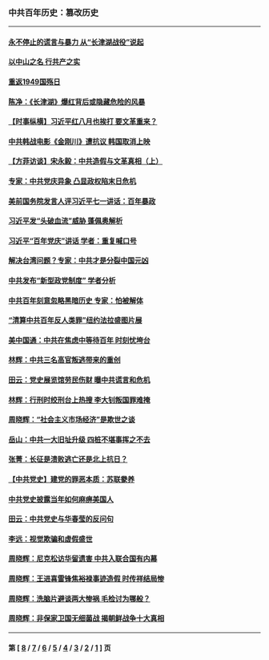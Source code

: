 ### 中共百年历史：篡改历史
---
#### [永不停止的谎言与暴力 从“长津湖战役”说起](../../pages/nf1176115/n13494094.md?09010430) 
#### [以中山之名 行共产之实](../../pages/nf1176115/n13346437.md?09010430) 
#### [重返1949国殇日](../../pages/nf1176115/n13346372.md?09010430) 
#### [陈净：《长津湖》爆红背后或隐藏危险的风暴](../../pages/nf1176115/n13314364.md?09010430) 
#### [【时事纵横】习近平红八月也挨打 要文革重来？](../../pages/nf1176115/n13231393.md?09010430) 
#### [中共韩战电影《金刚川》遭抗议 韩国取消上映](../../pages/nf1176115/n13219114.md?09010430) 
#### [【方菲访谈】宋永毅：中共造假与文革真相（上）](../../pages/nf1176115/n13200760.md?09010430) 
#### [专家：中共党庆异象 凸显政权陷末日危机](../../pages/nf1176115/n13067084.md?09010430) 
#### [美前国务院发言人评习近平七一讲话：百年暴政](../../pages/nf1176115/n13066986.md?09010430) 
#### [习近平发“头破血流”威胁 蓬佩奥解析](../../pages/nf1176115/n13063604.md?09010430) 
#### [习近平“百年党庆”讲话 学者：重复喊口号](../../pages/nf1176115/n13061411.md?09010430) 
#### [解决台湾问题？专家：中共才是分裂中国元凶](../../pages/nf1176115/n13060811.md?09010430) 
#### [中共发布“新型政党制度” 学者分析](../../pages/nf1176115/n13056354.md?09010430) 
#### [中共百年刻意忽略黑暗历史 专家：怕被解体](../../pages/nf1176115/n13056056.md?09010430) 
#### [“清算中共百年反人类罪”纽约法拉盛图片展](../../pages/nf1176115/n13052220.md?09010430) 
#### [美中国通：中共在焦虑中等待百年 时刻忧垮台](../../pages/nf1176115/n13048820.md?09010430) 
#### [林辉：中共三名高官叛逃带来的重创](../../pages/nf1176115/n13035206.md?09010430) 
#### [田云：党史展览馆劳民伤财 曝中共谎言和危机](../../pages/nf1176115/n13033900.md?09010430) 
#### [林辉：行刑时绞刑台上热搜 李大钊叛国罪难掩](../../pages/nf1176115/n13031965.md?09010430) 
#### [周晓辉：“社会主义市场经济”是欺世之谈](../../pages/nf1176115/n13024090.md?09010430) 
#### [岳山：中共一大旧址升级 四桩不堪事挥之不去](../../pages/nf1176115/n13021697.md?09010430) 
#### [张菁：长征是溃败逃亡还是北上抗日？](../../pages/nf1176115/n13020585.md?09010430) 
#### [【中共党史】建党的罪恶本质：苏联豢养](../../pages/nf1176115/n13011888.md?09010430) 
#### [中共党史披露当年如何麻痹美国人](../../pages/nf1176115/n12966400.md?09010430) 
#### [田云：中共党史与华春莹的反问句](../../pages/nf1176115/n12765178.md?09010430) 
#### [李远：视觉欺骗和虚假盛世](../../pages/nf1176115/n12993376.md?09010430) 
#### [周晓辉：尼克松访华留遗害 中共入联合国有内幕](../../pages/nf1176115/n12991422.md?09010430) 
#### [周晓辉：王进喜雷锋焦裕禄事迹造假 时传祥结局惨](../../pages/nf1176115/n12985497.md?09010430) 
#### [周晓辉：洗脑片避谈两大惨祸 毛检讨为哪般？](../../pages/nf1176115/n12971285.md?09010430) 
#### [周晓辉：非保家卫国无细菌战 揭朝鲜战争十大真相](../../pages/nf1176115/n12954161.md?09010430) 

---
#### 第 [ [8](./8.md?09010430) / [7](./7.md?09010430) / [6](./6.md?09010430) / [5](./5.md?09010430) / [4](./4.md?09010430) / [3](./3.md?09010430) / [2](./2.md?09010430) / [1](./1.md?09010430) ] 页
